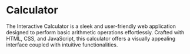# Calculator
The Interactive Calculator is a sleek and user-friendly web application designed to perform basic arithmetic operations effortlessly. Crafted with HTML, CSS, and JavaScript, this calculator offers a visually appealing interface coupled with intuitive functionalities.
